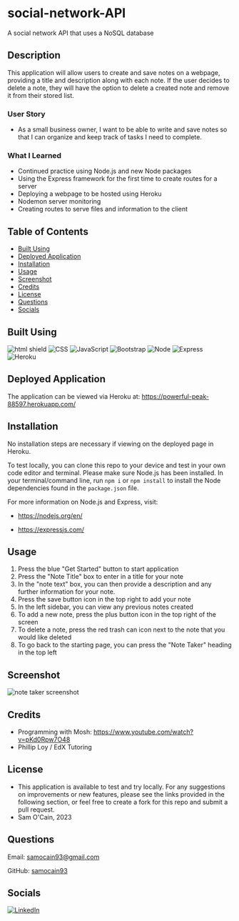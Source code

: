 # social-network-API

A social network API that uses a NoSQL database

## Description

This application will allow users to create and save notes on a webpage, providing a title and description along with each note. If the user decides to delete a note, they will have the option to delete a created note and remove it from their stored list.

### User Story

- As a small business owner, I want to be able to write and save notes so that I can organize and keep track of tasks I need to complete.

### What I Learned

- Continued practice using Node.js and new Node packages
- Using the Express framework for the first time to create routes for a server
- Deploying a webpage to be hosted using Heroku
- Nodemon server monitoring
- Creating routes to serve files and information to the client

## Table of Contents

- [Built Using](#built-using)
- [Deployed Application](#deployed-application)
- [Installation](#installation)
- [Usage](#usage)
- [Screenshot](#screenshot)
- [Credits](#credits)
- [License](#license)
- [Questions](#questions)
- [Socials](#socials)

## Built Using

![html shield](https://img.shields.io/badge/HTML5-E34F26?style=for-the-badge&logo=html5&logoColor=white) ![CSS](https://img.shields.io/badge/CSS3-1572B6?style=for-the-badge&logo=css3&logoColor=white) ![JavaScript](https://img.shields.io/badge/JavaScript-323330?style=for-the-badge&logo=javascript&logoColor=F7DF1E) ![Bootstrap](https://img.shields.io/badge/Bootstrap-563D7C?style=for-the-badge&logo=bootstrap&logoColor=white) ![Node](https://img.shields.io/badge/Node.js-339933?style=for-the-badge&logo=nodedotjs&logoColor=white) ![Express](https://img.shields.io/badge/Express.js-000000?style=for-the-badge&logo=express&logoColor=white) ![Heroku](https://img.shields.io/badge/Heroku-430098?style=for-the-badge&logo=heroku&logoColor=white)

## Deployed Application

The application can be viewed via Heroku at: https://powerful-peak-88597.herokuapp.com/

## Installation

No installation steps are necessary if viewing on the deployed page in Heroku.

To test locally, you can clone this repo to your device and test in your own code editor and terminal.
Please make sure Node.js has been installed. In your terminal/command line, run `npm i` or `npm install` to install the Node dependencies found in the `package.json` file.

For more information on Node.js and Express, visit:

- https://nodejs.org/en/

- https://expressjs.com/

## Usage

1. Press the blue "Get Started" button to start application
2. Press the "Note Title" box to enter in a title for your note
3. In the "note text" box, you can then provide a description and any further information for your note.
4. Press the save button icon in the top right to add your note
5. In the left sidebar, you can view any previous notes created
6. To add a new note, press the plus button icon in the top right of the screen
7. To delete a note, press the red trash can icon next to the note that you would like deleted
8. To go back to the starting page, you can press the "Note Taker" heading in the top left

## Screenshot

![note taker screenshot](./public/assets/images/note_taker_screenshot.png)

## Credits

- Programming with Mosh: https://www.youtube.com/watch?v=pKd0Rpw7O48
- Phillip Loy / EdX Tutoring

## License

- This application is available to test and try locally. For any suggestions on improvements or new features, please see the links provided in the following section, or feel free to create a fork for this repo and submit a pull request.
- Sam O'Cain, 2023

## Questions

Email: [samocain93@gmail.com](mailto:samocain93@gmail.com)

GitHub: [samocain93](https://github.com/samocain93)

## Socials

[![LinkedIn](https://img.shields.io/badge/LinkedIn-samocain-blue)](https://www.linkedin.com/in/samocain/)

